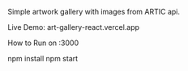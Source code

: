 Simple artwork gallery with images from ARTIC api.

Live Demo: art-gallery-react.vercel.app

How to Run on :3000

npm install
npm start
